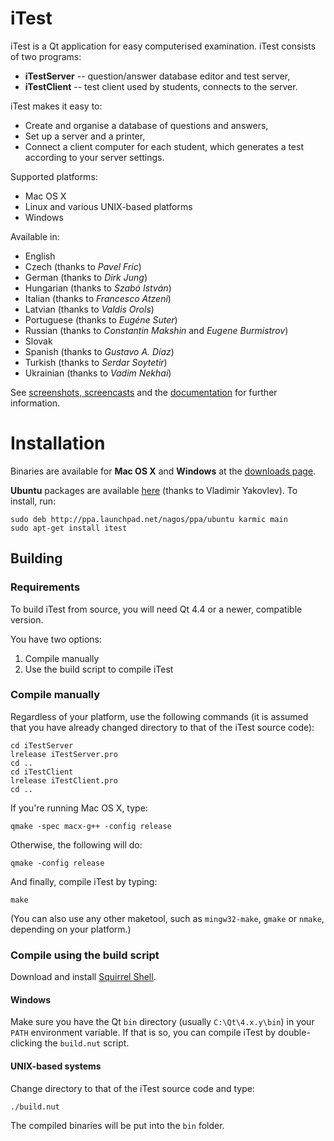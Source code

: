 iTest
=====

iTest is a Qt application for easy computerised examination.
iTest consists of two programs:

* **iTestServer** -- question/answer database editor and test server,
* **iTestClient** -- test client used by students, connects to the server.

iTest makes it easy to:

* Create and organise a database of questions and answers,
* Set up a server and a printer,
* Connect a client computer for each student,
  which generates a test according to your server settings.

Supported platforms:

* Mac OS X
* Linux and various UNIX-based platforms
* Windows

Available in:

* English
* Czech (thanks to *Pavel Fric*)
* German (thanks to *Dirk Jung*)
* Hungarian (thanks to *Szabó István*)
* Italian (thanks to *Francesco Atzeni*)
* Latvian (thanks to *Valdis Orols*)
* Portuguese (thanks to *Eugéne Suter*)
* Russian (thanks to *Constantin Makshin* and *Eugene Burmistrov*)
* Slovak
* Spanish (thanks to *Gustavo A. Díaz*)
* Turkish (thanks to *Serdar Soytetir*)
* Ukrainian (thanks to *Vadim Nekhai*)

See [screenshots, screencasts][1] and the [documentation][2] for further
information.

[1]: http://itest.sourceforge.net/screenshots.shtml
[2]: http://itest.sourceforge.net/documentation/index.shtml

Installation
============

Binaries are available for **Mac OS X** and **Windows** at the
[downloads page][3].

[3]: http://sourceforge.net/projects/itest/

**Ubuntu** packages are available [here][4] (thanks to Vladimir Yakovlev).
To install, run:

	sudo deb http://ppa.launchpad.net/nagos/ppa/ubuntu karmic main
	sudo apt-get install itest

[4]: https://launchpad.net/~nagos/+archive/ppa/+packages

Building
--------

### Requirements

To build iTest from source, you will need Qt 4.4 or a newer,
compatible version.

You have two options:

1. Compile manually
2. Use the build script to compile iTest

### Compile manually

Regardless of your platform, use the following commands (it is assumed
that you have already changed directory to that of the iTest source code):

	cd iTestServer
	lrelease iTestServer.pro
	cd ..
	cd iTestClient
	lrelease iTestClient.pro
	cd ..

If you're running Mac OS X, type:

	qmake -spec macx-g++ -config release

Otherwise, the following will do:

	qmake -config release

And finally, compile iTest by typing:

	make

(You can also use any other maketool, such as `mingw32-make`, `gmake`
or `nmake`, depending on your platform.)

### Compile using the build script

Download and install [Squirrel Shell][5].

[5]: http://squirrelsh.sourceforge.net/downloads.html

#### Windows

Make sure you have the Qt `bin` directory (usually `C:\Qt\4.x.y\bin`)
in your `PATH` environment variable.
If that is so, you can compile iTest by double-clicking the `build.nut` script.

#### UNIX-based systems

Change directory to that of the iTest source code and type:

	./build.nut

The compiled binaries will be put into the `bin` folder.
